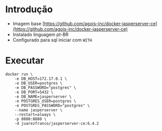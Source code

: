 # Introdução

- Imagem base [https://github.com/agois-inc/docker-jasperserver-ce](https://github.com/agois-inc/docker-jasperserver-ce)
- Instalado linguagem pt-BR
- Configurado para sql iniciar com `WITH`

# Executar

````
docker run \
    -e DB_HOST=172.17.0.1 \
    -e DB_USER=postgres \
    -e DB_PASSWORD="postgres" \
    -e DB_PORT=5432 \
    -e DB_NAME=jasperserver \
    -e POSTGRES_USER=postgres \
    -e POSTGRES_PASSWORD="postgres" \
    --name jasperserver \
    --restart=always \
    -p 8080:8080 \
    -d juarezfranco/jasperserver-ce:6.4.2
````

